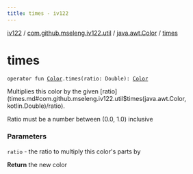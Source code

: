 ```yaml
---
title: times - iv122
---
```


[iv122](../../index.md) / [com.github.mseleng.iv122.util](../index.md) / [java.awt.Color](index.md) / [times](.)

# times

`operator fun `[`Color`](http://docs.oracle.com/javase/6/docs/api/java/awt/Color.html)`.times(ratio: Double): `[`Color`](http://docs.oracle.com/javase/6/docs/api/java/awt/Color.html)

Multiplies this color by the given [ratio](times.md#com.github.mseleng.iv122.util$times(java.awt.Color, kotlin.Double)/ratio).

Ratio must be a number between (0.0, 1.0) inclusive

### Parameters

`ratio` - the ratio to multiply this color's parts by

**Return**
the new color

